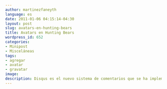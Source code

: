 ```yaml
---
author: martinezfaneyth
language: es
date: 2011-01-06 04:15:14-04:30
layout: post
slug: avatars-en-hunting-bears
title: Avatars en Hunting Bears
wordpress_id: 652
categories:
- Minipost
- Misceláneas
tags:
- agregar
- avatar
- gravatar
image: 
description: Disqus es el nuevo sistema de comentarios que se ha implementado en el Blog Hunting Bears.
---
```



